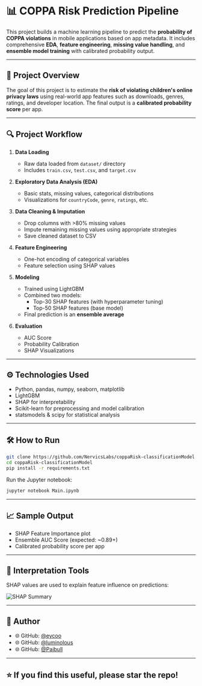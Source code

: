 # 📊 COPPA Risk Prediction Pipeline

This project builds a machine learning pipeline to predict the **probability of COPPA violations** in mobile applications based on app metadata. It includes comprehensive **EDA**, **feature engineering**, **missing value handling**, and **ensemble model training** with calibrated probability output.

---

## 📁 Project Overview

The goal of this project is to estimate the **risk of violating children's online privacy laws** using real-world app features such as downloads, genres, ratings, and developer location. The final output is a **calibrated probability score** per app.

---

## 🔍 Project Workflow

1. **Data Loading**
   - Raw data loaded from `dataset/` directory
   - Includes `train.csv`, `test.csv`, and `target.csv`

2. **Exploratory Data Analysis (EDA)**
   - Basic stats, missing values, categorical distributions
   - Visualizations for `countryCode`, `genre`, `ratings`, etc.

3. **Data Cleaning & Imputation**
   - Drop columns with >80% missing values
   - Impute remaining missing values using appropriate strategies
   - Save cleaned dataset to CSV

4. **Feature Engineering**
   - One-hot encoding of categorical variables
   - Feature selection using SHAP values

5. **Modeling**
   - Trained using LightGBM
   - Combined two models:
     - Top-30 SHAP features (with hyperparameter tuning)
     - Top-50 SHAP features (base model)
   - Final prediction is an **ensemble average**

6. **Evaluation**
   - AUC Score
   - Probability Calibration
   - SHAP Visualizations

---

## ⚙️ Technologies Used

- Python, pandas, numpy, seaborn, matplotlib
- LightGBM
- SHAP for interpretability
- Scikit-learn for preprocessing and model calibration
- statsmodels & scipy for statistical analysis

---

## 🛠️ How to Run

```bash
git clone https://github.com/NervicsLabs/coppaRisk-classificationModel.git
cd coppaRisk-classificationModel
pip install -r requirements.txt
```

Run the Jupyter notebook:

```bash
jupyter notebook Main.ipynb
```

---

## 📈 Sample Output

- SHAP Feature Importance plot
- Ensemble AUC Score (expected: ~0.89+)
- Calibrated probability score per app

---

## 🧠 Interpretation Tools

SHAP values are used to explain feature influence on predictions:

![SHAP Summary](assets/shap.png)

---

## 👤 Author

- 🌐 GitHub: [@eycoo](https://github.com/eycoo)
- 🌐 GitHub: [@luminolous](https://github.com/luminolous)
- 🌐 GitHub: [@Paibull](https://github.com/Paibull)

---

## ⭐️ If you find this useful, please star the repo!
